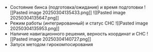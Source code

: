 - Состояние бинса (подготовка/ожидание) и время подготовки
![[Pasted image 20250304135433.png]]
![[Pasted image 20250304135647.png]]
- Режим работы (интегрированный) и статус СНС
![[Pasted image 20250304135953.png]]
- Наличие навигационного решения, верность координат и СНС
![[Pasted image 20250304140727.png]]
- Запуск методом гирокомпосирования